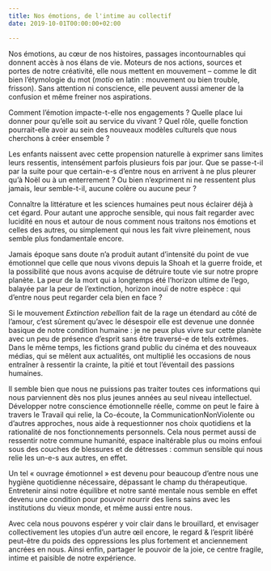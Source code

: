 ```yaml
---
title: Nos émotions, de l'intime au collectif
date: 2019-10-01T00:00:00+02:00

---
```

Nos émotions, au cœur de nos histoires, passages incontournables qui donnent accès à nos élans de vie. Moteurs de nos actions, sources et portes de notre créativité, elle nous mettent en mouvement – comme le dit bien l’étymologie du mot (_motio_ en latin : mouvement ou bien trouble, frisson). Sans attention ni conscience, elle peuvent aussi amener de la confusion et même freiner nos aspirations.

Comment l’émotion impacte-t-elle nos engagements ? Quelle place lui donner pour qu’elle soit au service du vivant ? Quel rôle, quelle fonction pourrait-elle avoir au sein des nouveaux modèles culturels que nous cherchons à créer ensemble ?

Les enfants naissent avec cette propension naturelle à exprimer sans limites leurs ressentis, intensément parfois plusieurs fois par jour. Que se passe-t-il par la suite pour que certain-e-s d’entre nous en arrivent à ne plus pleurer qu’à Noël ou à un enterrement ? Ou bien n’expriment ni ne ressentent plus jamais, leur semble-t-il, aucune colère ou aucune peur ?

Connaître la littérature et les sciences humaines peut nous éclairer déjà à cet égard. Pour autant une approche sensible, qui nous fait regarder avec lucidité en nous et autour de nous comment nous traitons nos émotions et celles des autres, ou simplement qui nous les fait vivre pleinement, nous semble plus fondamentale encore.

Jamais époque sans doute n’a produit autant d’intensité du point de vue émotionnel que celle que nous vivons depuis la Shoah et la guerre froide, et la possibilité que nous avons acquise de détruire toute vie sur notre propre planète. La peur de la mort qui a longtemps été l’horizon ultime de l’ego, balayée par la peur de l’extinction, horizon inouï de notre espèce : qui d’entre nous peut regarder cela bien en face ?

Si le mouvement _Extinction rebellion_ fait de la rage un étendard au côté de l’amour, c’est sûrement qu’avec le désespoir elle est devenue une donnée basique de notre condition humaine : je ne peux plus vivre sur cette planète avec un peu de présence d’esprit sans être traversé-e de tels extrêmes. Dans le même temps, les fictions grand public du cinéma et des nouveaux médias, qui se mêlent aux actualités, ont multiplié les occasions de nous entraîner à ressentir la crainte, la pitié et tout l’éventail des passions humaines.

Il semble bien que nous ne puissions pas traiter toutes ces informations qui nous parviennent dès nos plus jeunes années au seul niveau intellectuel. Développer notre conscience émotionnelle réelle, comme on peut le faire à travers le Travail qui relie, la Co-écoute, la CommunicationNonViolente ou d’autres approches, nous aide à requestionner nos choix quotidiens et la rationalité de nos fonctionnements personnels. Cela nous permet aussi de ressentir notre commune humanité, espace inaltérable plus ou moins enfoui sous des couches de blessures et de détresses : commun sensible qui nous relie les un-e-s aux autres, en effet.

Un tel « ouvrage émotionnel » est devenu pour beaucoup d’entre nous une hygiène quotidienne nécessaire, dépassant le champ du thérapeutique. Entretenir ainsi notre équilibre et notre santé mentale nous semble en effet devenu une condition pour pouvoir nourrir des liens sains avec les institutions du vieux monde, et même aussi entre nous.

Avec cela nous pouvons espérer y voir clair dans le brouillard, et envisager collectivement les utopies d’un autre œil encore, le regard & l’esprit libéré peut-être du poids des oppressions les plus fortement et anciennement ancrées en nous. Ainsi enfin, partager le pouvoir de la joie, ce centre fragile, intime et paisible de notre expérience.